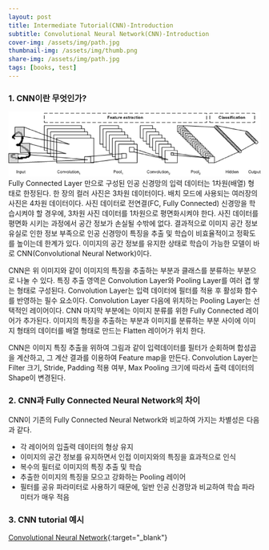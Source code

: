 ```yaml
---
layout: post
title: Intermediate Tutorial(CNN)-Introduction
subtitle: Convolutional Neural Network(CNN)-Introduction
cover-img: /assets/img/path.jpg
thumbnail-img: /assets/img/thumb.png
share-img: /assets/img/path.jpg
tags: [books, test]
---
```




### 1. CNN이란 무엇인가?  

![resnet1](https://github.com/20-2-SKKU-OSS/2020-2-OSS-10/blob/main/assets/img/CNN/CNN.png?raw=true)        
 Fully Connected Layer 만으로 구성된 인공 신경망의 입력 데이터는 1차원(배열) 형태로 한정된다. 한 장의 컬러 사진은 3차원 데이터이다. 배치 모드에 사용되는 여러장의 사진은 4차원 데이터이다. 사진 데이터로 전연결(FC, Fully Connected) 신경망을 학습시켜야 할 경우에, 3차원 사진 데이터를 1차원으로 평면화시켜야 한다. 사진 데이터를 평면화 시키는 과정에서 공간 정보가 손실될 수밖에 없다. 결과적으로 이미지 공간 정보 유실로 인한 정보 부족으로 인공 신경망이 특징을 추출 및 학습이 비효율적이고 정확도를 높이는데 한계가 있다. 이미지의 공간 정보를 유지한 상태로 학습이 가능한 모델이 바로 CNN(Convolutional Neural Network)이다.
 
 CNN은 위 이미지와 같이 이미지의 특징을 추출하는 부분과 클래스를 분류하는 부분으로 나눌 수 있다. 특징 추출 영역은 Convolution Layer와 Pooling Layer를 여러 겹 쌓는 형태로 구성된다. Convolution Layer는 입력 데이터에 필터를 적용 후 활성화 함수를 반영하는 필수 요소이다. Convolution Layer 다음에 위치하는 Pooling Layer는 선택적인 레이어이다. CNN 마지막 부분에는 이미지 분류를 위한 Fully Connected 레이어가 추가된다. 이미지의 특징을 추출하는 부분과 이미지를 분류하는 부분 사이에 이미지 형태의 데이터를 배열 형태로 만드는 Flatten 레이어가 위치 한다.

 CNN은 이미지 특징 추출을 위하여 그림과 같이 입력데이터를 필터가 순회하며 합성곱을 계산하고, 그 계산 결과를 이용하여 Feature map을 만든다. Convolution Layer는 Filter 크기, Stride, Padding 적용 여부, Max Pooling 크기에 따라서 출력 데이터의 Shape이 변경된다.



### 2. CNN과 Fully Connected Neural Network의 차이

CNN이 기존의 Fully Connected Neural Network와 비교하여 가지는 차별성은 다음과 같다. 

- 각 레이어의 입출력 데이터의 형상 유지
- 이미지의 공간 정보를 유지하면서 인접 이미지와의 특징을 효과적으로 인식
- 복수의 필터로 이미지의 특징 추출 및 학습
- 추출한 이미지의 특징을 모으고 강화하는 Pooling 레이어
- 필터를 공유 파라미터로 사용하기 때문에, 일반 인공 신경망과 비교하여 학습 파라미터가 매우 적음



### 3. CNN tutorial 예시  

[Convolutional Neural Network](https://github.com/20-2-SKKU-OSS/2020-2-OSS-10/tree/main/tutorials/02-intermediate/convolutional_neural_network){:target="_blank"}  
